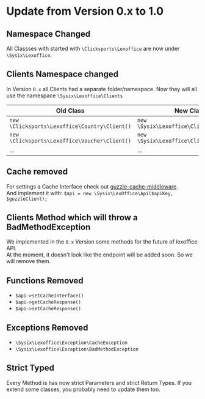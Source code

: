 # Update from Version 0.x to 1.0

## Namespace Changed

All Classses with started with `\Clicksports\Lexoffice` are now under `\Sysix\Lexoffice`.

## Clients Namespace changed

In Version `0.x` all Clients had a separate folder/namespace. Now they will all use the namespace
`\Sysix\Lexoffice\Clients`

| Old Class | New Class |
| --- | --- |
| `new \Clicksports\Lexoffice\Country\Client()` | `new \Sysix\Lexoffice\Clients\Country()` |
| `new \Clicksports\Lexoffice\Voucher\Client()` | `new \Sysix\Lexoffice\Clients\Voucher()` |
| ... | ... |

## Cache removed

For settings a Cache Interface check out [guzzle-cache-middleware](https://github.com/Kevinrob/guzzle-cache-middleware).  
And implement it with:
`$api = new \Sysix\LexOffice\Api($apiKey, $guzzleClient);`

## Clients Method which will throw a BadMethodException

We implemented in the `0.x` Version some methods for the future of lexoffice API.  
At the moment, it doesn't look like the endpoint will be added soon. So we will remove them.

## Functions Removed

- `$api->setCacheInterface()`
- `$api->getCacheResponse()`
- `$api->setCacheResponse()`

## Exceptions Removed

- `\Sysix\Lexoffice\Exception\CacheException`
- `\Sysix\Lexoffice\Exception\BadMethodException`

## Strict Typed

Every Method is has now strict Parameters and strict Return Types. If you extend some classes, you probably need to update them too.